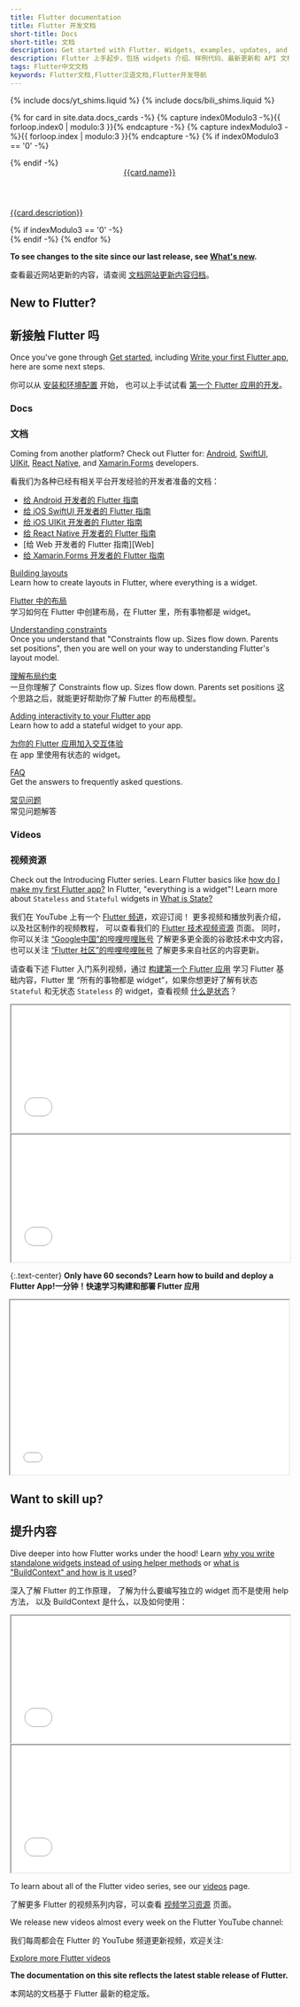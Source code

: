 ```yaml
---
title: Flutter documentation
title: Flutter 开发文档
short-title: Docs
short-title: 文档
description: Get started with Flutter. Widgets, examples, updates, and API docs to help you write your first Flutter app.
description: Flutter 上手起步，包括 widgets 介绍、样例代码、最新更新和 API 文档，帮助您撰写第一个 Flutter 应用。
tags: Flutter中文文档
keywords: Flutter文档,Flutter汉语文档,Flutter开发导航
---
```


{% include docs/yt_shims.liquid %}
{% include docs/bili_shims.liquid %}

{% for card in site.data.docs_cards -%}
  {% capture index0Modulo3 -%}{{ forloop.index0 | modulo:3 }}{% endcapture -%}
  {% capture indexModulo3 -%}{{ forloop.index | modulo:3 }}{% endcapture -%}
  {% if index0Modulo3 == '0' -%}
  <div class="card-deck mb-4">
  {% endif -%}
    <a class="card" href="{{card.url}}">
      <div class="card-body">
        <header class="card-title">{{card.name}}</header>
        <p class="card-text">{{card.description}}</p>
      </div>
    </a>
  {% if indexModulo3 == '0' -%}
  </div>
  {% endif -%}
{% endfor %}

**To see changes to the site since our last release,
see [What's new][].**

查看最近网站更新的内容，请查阅
[文档网站更新内容归档][What's new]。

[What's new]: {{site.url}}/release/whats-new

## New to Flutter?

## 新接触 Flutter 吗

Once you've gone through [Get started][],
including [Write your first Flutter app][],
here are some next steps.

你可以从 [安装和环境配置][Get Started] 开始，
也可以上手试试看 [第一个 Flutter 应用的开发][Write your first Flutter app]。

[Write your first Flutter app]: {{site.url}}/get-started/codelab

### Docs

### 文档

Coming from another platform? Check out Flutter for:
[Android][], [SwiftUI][], [UIKit][], [React Native][], and
[Xamarin.Forms][] developers.

看我们为各种已经有相关平台开发经验的开发者准备的文档：
- [给 Android 开发者的 Flutter 指南][Android]
- [给 iOS SwiftUI 开发者的 Flutter 指南][SwiftUI]
- [给 iOS UIKit 开发者的 Flutter 指南][UIKit]
- [给 React Native 开发者的 Flutter 指南][React Native]
- [给 Web 开发者的 Flutter 指南][Web]
- [给 Xamarin.Forms 开发者的 Flutter 指南][Xamarin.Forms]

[Building layouts][]
<br> Learn how to create layouts in Flutter,
  where everything is a widget.

[Flutter 中的布局][Building layouts]
<br> 学习如何在 Flutter 中创建布局，在 Flutter 里，所有事物都是 widget。

[Understanding constraints][]
<br> Once you understand that "Constraints
  flow up. Sizes flow down. Parents set
  positions", then you are well on your
  way to understanding Flutter's layout model.

[理解布局约束][Understanding constraints]
<br> 一旦你理解了 Constraints flow up. Sizes flow down. Parents set positions
这个思路之后，就能更好帮助你了解 Flutter 的布局模型。

[Adding interactivity to your Flutter app][interactivity]
<br> Learn how to add a stateful widget to your app.

[为你的 Flutter 应用加入交互体验][interactivity]
<br> 在 app 里使用有状态的 widget。

[FAQ][]
<br> Get the answers to frequently asked questions.

[常见问题][FAQ]
<br> 常见问题解答

[Android]: {{site.url}}/get-started/flutter-for/android-devs
[Building layouts]: {{site.url}}/ui/layout
[FAQ]: {{site.url}}/resources/faq
[Get started]: {{site.url}}/get-started/install
[interactivity]: {{site.url}}/ui/interactivity
[SwiftUI]: {{site.url}}/get-started/flutter-for/swiftui-devs
[UIKit]: {{site.url}}/get-started/flutter-for/uikit-devs
[React Native]: {{site.url}}/get-started/flutter-for/react-native-devs
[Understanding constraints]: {{site.url}}/ui/layout/constraints
[Xamarin.Forms]: {{site.url}}/get-started/flutter-for/xamarin-forms-devs

### Videos

### 视频资源

Check out the Introducing Flutter series.
Learn Flutter basics like
[how do I make my first Flutter app?][first-app]
In Flutter, "everything is a widget"!
Learn more about `Stateless` and `Stateful`
widgets in [What is State?][]

我们在 YouTube 上有一个 [Flutter 频道](https://www.youtube.com/c/flutterdev)，欢迎订阅！
更多视频和播放列表介绍，以及社区制作的视频教程，
可以查看我们的 [Flutter 技术视频资源][videos] 页面。
同时，你可以关注 [“Google中国”的哔哩哔哩账号](https://space.bilibili.com/64169458)
了解更多更全面的谷歌技术中文内容，
也可以关注 [“Flutter 社区”的哔哩哔哩账号](https://space.bilibili.com/344928717)
了解更多来自社区的内容更新。

请查看下述 Flutter 入门系列视频，通过 [构建第一个 Flutter 应用][] 学习 Flutter 基础内容，Flutter 里 “所有的事物都是 widget”，如果你想更好了解有状态 `Stateful` 和无状态 `Stateless` 的 widget，查看视频 [什么是状态][]？

<div class="card-deck card-deck--responsive">
    <div class="video-card">
        <div class="card-body">
            <iframe style="max-width: 100%; width: 100%; height: 230px;" src="{{bili-embed}}?aid=557525809&bvid=BV1Se4y1Z74p&cid=818071255&page=1&autoplay=false" title="构建第一个 Flutter 应用"  {{bili-set}}></iframe> 
        </div>
    </div>
    <div class="video-card">
        <div class="card-body">
            <iframe style="max-width: 100%; width: 100%; height: 230px;" src="{{bili-embed}}?aid=815087524&bvid=BV14G4y167Tu&cid=818431224&page=1&autoplay=false" title="什么是状态？" {{bili-set}}></iframe> 
        </div>
    </div>
</div>

[first-app]: {{site.youtube-site}}/watch?v=xWV71C2kp38
[What is State?]: {{site.youtube-site}}/watch?v=QlwiL_yLh6E
[构建第一个 Flutter 应用]: https://www.bilibili.com/video/BV1Se4y1Z74p
[什么是状态]: https://www.bilibili.com/video/BV14G4y167Tu

{:.text-center}
<b><t>Only have 60 seconds? Learn how to build and deploy a Flutter App!</t><t>一分钟！快速学习构建和部署 Flutter 应用</t></b>

<div style="display: flex; align-items: center; justify-content: center; flex-direction: column;">
  <iframe style="max-width: 100%" width="560" height="315" src="{{yt-embed}}/ZnufaryH43s" title="Learn how to build and deploy a Flutter app in 60 seconds" {{yt-set}}></iframe>
</div>

## Want to skill up?

## 提升内容

Dive deeper into how Flutter works under the hood!
Learn [why you write standalone widgets instead of
using helper methods][standalone-widgets] or
[what is "BuildContext" and how is it used][buildcontext]?

深入了解 Flutter 的工作原理，
了解为什么要编写独立的 widget 而不是使用 help 方法，
以及 BuildContext 是什么，以及如何使用：

<div class="card-deck card-deck--responsive">
    <div class="video-card">
        <div class="card-body">
            <iframe style="max-width: 100%; width: 100%; height: 230px;" src="{{yt-embed}}/IOyq-eTRhvo" title="Learn the difference between Widgets and Helper Methods" {{yt-set}}></iframe>
        </div>
    </div>
    <div class="video-card">
        <div class="card-body">
            <iframe style="max-width: 100%; width: 100%; height: 230px;" src="{{yt-embed}}/rIaaH87z1-g" title="Learn how to demystify BuildContext" {{yt-set}}></iframe>
        </div>
    </div>
</div>

[standalone-widgets]: {{site.youtube-site}}/watch?v=IOyq-eTRhvo
[buildcontext]: {{site.youtube-site}}/watch?v=rIaaH87z1-g

To learn about all of the Flutter video series,
see our [videos][] page.

了解更多 Flutter 的视频系列内容，可以查看 [视频学习资源][videos] 页面。

We release new videos almost every week on the Flutter YouTube channel:

我们每周都会在 Flutter 的 YouTube 频道更新视频，欢迎关注:

<a class="btn btn-primary" target="_blank" href="https://www.youtube.com/@flutterdev">Explore more Flutter videos</a>

**The documentation on this site reflects the
latest stable release of Flutter.**

本网站的文档基于 Flutter 最新的稳定版。

[videos]: {{site.url}}/resources/videos
